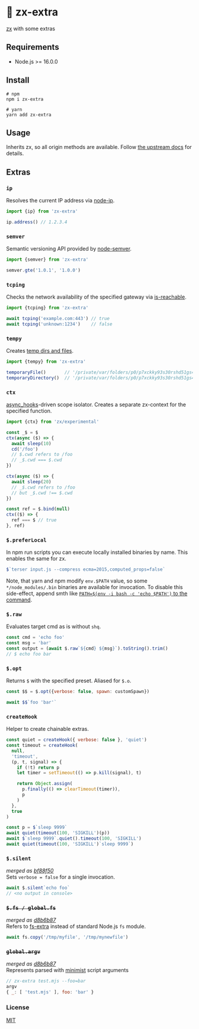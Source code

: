 # 🦪 zx-extra
[zx](https://github.com/google/zx) with some extras

## Requirements
* Node.js >= 16.0.0

## Install
```shell
# npm
npm i zx-extra

# yarn
yarn add zx-extra
```

## Usage
Inherits zx, so all origin methods are available. Follow [the upstream docs](https://github.com/google/zx) for details.

## Extras

### `ip`
Resolves the current IP address via [node-ip](https://github.com/indutny/node-ip).
```js
import {ip} from 'zx-extra'

ip.address() // 1.2.3.4
```

### `semver`
Semantic versioning API provided by [node-semver](https://github.com/npm/node-semver).
```js
import {semver} from 'zx-extra'

semver.gte('1.0.1', '1.0.0')
```

### `tcping`
Checks the network availability of the specified gateway via [is-reachable](https://github.com/sindresorhus/is-reachable#readme).
```js
import {tcping} from 'zx-extra'

await tcping('example.com:443') // true
await tcping('unknown:1234')    // false
```

### `tempy`
Creates [temp dirs and files](https://github.com/sindresorhus/tempy).
```js
import {tempy} from 'zx-extra'

temporaryFile()       // '/private/var/folders/p0/p7xckky93s30rshd51gs4pdc0000gn/T/1b7e9277860eb90b94aad816d4f66f8e'
temporaryDirectory()  // '/private/var/folders/p0/p7xckky93s30rshd51gs4pdc0000gn/T/1b7e9277860eb90b94aad816d4f66f8e'
```

### `ctx`
[async_hooks](https://nodejs.org/api/async_hooks.html)-driven scope isolator.
Creates a separate zx-context for the specified function.

```js
import {ctx} from 'zx/experimental'

const _$ = $
ctx(async ($) => {
  await sleep(10)
  cd('/foo')
  // $.cwd refers to /foo
  // _$.cwd === $.cwd
})

ctx(async ($) => {
  await sleep(20)
  // _$.cwd refers to /foo
  // but _$.cwd !== $.cwd
})

const ref = $.bind(null)
ctx(($) => {
  ref === $ // true
}, ref)
```

### `$.preferLocal`
In npm run scripts you can execute locally installed binaries by name. This enables the same for zx.
```js
$`terser input.js --compress ecma=2015,computed_props=false`
```
Note, that yarn and npm modify `env.$PATH` value, so some `*/node_modules/.bin` binaries are available for invocation.
To disable this side-effect, append smth like [`PATH=$(env -i bash -c 'echo $PATH')` to the command](https://askubuntu.com/questions/386629/what-are-the-default-path-values).

### `$.raw`
Evaluates target cmd as is without `shq`.
```js
const cmd = 'echo foo'
const msg = 'bar'
const output = (await $.raw`${cmd} ${msg}`).toString().trim()
// $ echo foo bar
```

### `$.opt`
Returns `$` with the specified preset. Aliased for `$.o`.
```js
const $$ = $.opt({verbose: false, spawn: customSpawn})

await $$`foo 'bar'`
```

### `createHook`
Helper to create chainable extras.
```js
const quiet = createHook({ verbose: false }, 'quiet')
const timeout = createHook(
  null,
  'timeout',
  (p, t, signal) => {
    if (!t) return p
    let timer = setTimeout(() => p.kill(signal), t)

    return Object.assign(
      p.finally(() => clearTimeout(timer)),
      p
    )
  },
  true
)

const p = $`sleep 9999`
await quiet(timeout(100, 'SIGKILL')(p))
await $`sleep 9999`.quiet().timeout(100, 'SIGKILL')
await quiet(timeout(100, 'SIGKILL')`sleep 9999`)
```

### `$.silent`
_merged as [bf88f50](bf88f5064b31dea79da4999f25425ca0fe0b8013)_    
Sets `verbose = false` for a single invocation.
```js
await $.silent`echo foo`
// <no output in console>
```

### ~~` $.fs / global.fs `~~
_merged as [d8b6b87](73cd163d710f88d1ff835ffc3e76214eca07bb9b)_  
Refers to [fs-extra](https://www.npmjs.com/package/fs-extra) instead of standard Node.js `fs` module.
```js
await fs.copy('/tmp/myfile', '/tmp/mynewfile')
```

### ~~`` global.argv ``~~
_merged as [d8b6b87](https://github.com/google/zx/commit/d8b6b87e5d48023fc23fd2a4f8513a896ee13c68)_   
Represents parsed with [minimist](https://www.npmjs.com/package/minimist) script arguments
```js
// zx-extra test.mjs --foo=bar
argv
{ _: [ 'test.mjs' ], foo: 'bar' }
```

### License
[MIT](./LICENSE)
